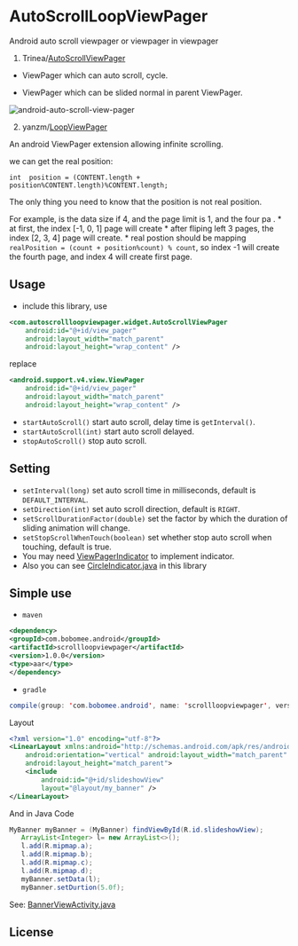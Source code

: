 # AutoScrollLoopViewPager

Android auto scroll viewpager or viewpager in viewpager

1. Trinea/[AutoScrollViewPager](https://github.com/Trinea/android-auto-scroll-view-pager)

- ViewPager which can auto scroll, cycle.

- ViewPager which can be slided normal in parent ViewPager.

![android-auto-scroll-view-pager](http://farm3.staticflickr.com/2843/12805132475_e595664a81_o.gif)

2. yanzm/[LoopViewPager](https://github.com/yanzm/LoopViewPager)

An android ViewPager extension allowing infinite scrolling.

we can get the real position:

`int  position = (CONTENT.length + position%CONTENT.length)%CONTENT.length; `

The only thing you need to know that the position is not real position.

For example, is the data size if 4, and the page limit is 1, and the four pa . * 
at first, the index [-1, 0, 1] page will create * after fliping left 3 pages, the index [2, 3, 4] page will create. * real postion should be mapping `realPosition = (count + position%count) % count`, so index -1 will create the fourth page, and index 4 will create first page.


## Usage
- include this library, use


``` xml
<com.autoscrollloopviewpager.widget.AutoScrollViewPager
	android:id="@+id/view_pager"
	android:layout_width="match_parent"
	android:layout_height="wrap_content" />
```
replace

``` xml
<android.support.v4.view.ViewPager
	android:id="@+id/view_pager"
	android:layout_width="match_parent"
	android:layout_height="wrap_content" />
```

- `startAutoScroll()` start auto scroll, delay time is `getInterval()`.
- `startAutoScroll(int)` start auto scroll delayed.
- `stopAutoScroll()` stop auto scroll.

## Setting
- `setInterval(long)` set auto scroll time in milliseconds, default is `DEFAULT_INTERVAL`.
- `setDirection(int)` set auto scroll direction, default is `RIGHT`.
- `setScrollDurationFactor(double)` set the factor by which the duration of sliding animation will change.
- `setStopScrollWhenTouch(boolean)` set whether stop auto scroll when touching, default is true.
- You may need [ViewPagerIndicator](https://github.com/JakeWharton/Android-ViewPagerIndicator) to implement indicator. 
- Also you can see [CircleIndicator.java](https://github.com/BoBoMEe/AutoScrollLoopViewPager/blob/master/app/src/main/java/com/autoscrollloopviewpager/widget/CircleIndicator.java) in this library


## Simple use

- `maven`
``` xml
<dependency>
<groupId>com.bobomee.android</groupId>
<artifactId>scrollloopviewpager</artifactId>
<version>1.0.0</version>
<type>aar</type>
</dependency>
```

- `gradle`
``` java
compile(group: 'com.bobomee.android', name: 'scrollloopviewpager', version: '1.0.0', ext: 'aar')
```

Layout 

``` xml
<?xml version="1.0" encoding="utf-8"?>
<LinearLayout xmlns:android="http://schemas.android.com/apk/res/android"
    android:orientation="vertical" android:layout_width="match_parent"
    android:layout_height="match_parent">
    <include
        android:id="@+id/slideshowView"
        layout="@layout/my_banner" />
</LinearLayout>
```

And in Java Code


``` java
MyBanner myBanner = (MyBanner) findViewById(R.id.slideshowView);
   ArrayList<Integer> l= new ArrayList<>();
   l.add(R.mipmap.a);
   l.add(R.mipmap.b);
   l.add(R.mipmap.c);
   l.add(R.mipmap.d);
   myBanner.setData(l);
   myBanner.setDurtion(5.0f);
```

See:
[BannerViewActivity.java](https://github.com/BoBoMEe/BlogDemos/blob/master/app/src/main/java/com/bobomee/blogdemos/ui/activity/BannerViewActivity.java)


## License







